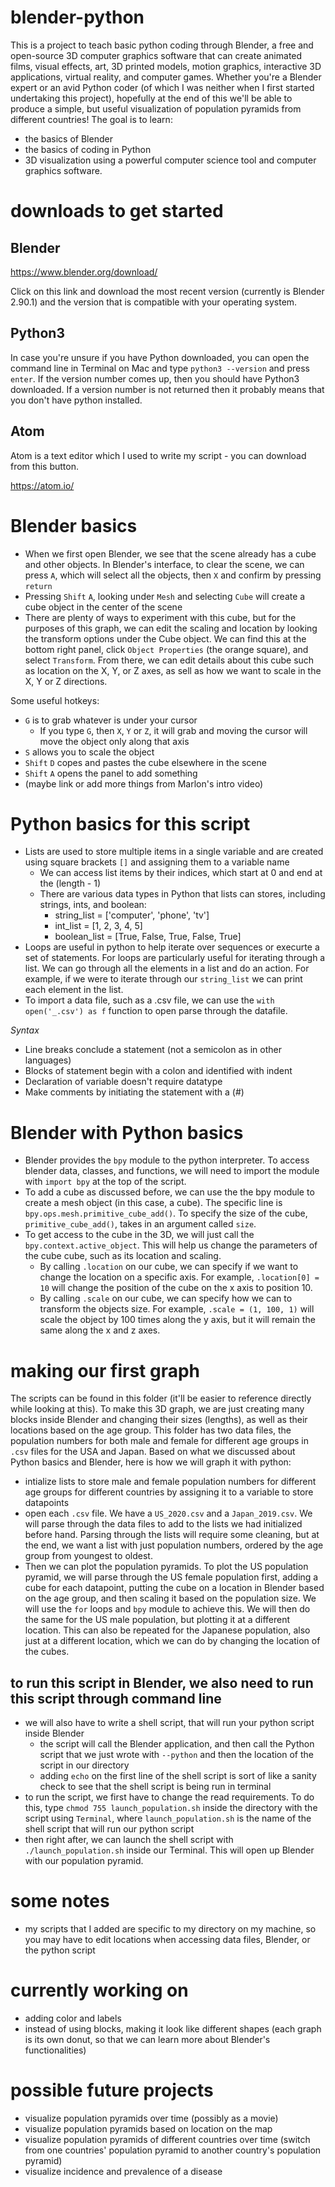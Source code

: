 # blender-python
This is a project to teach basic python coding through Blender, a free and open-source 3D computer graphics software that can create animated films, visual effects, art, 3D printed models, motion graphics, interactive 3D applications, virtual reality, and computer games. Whether you're a Blender expert or an avid Python coder (of which I was neither when I first started undertaking this project), hopefully at the end of this we'll be able to produce a simple, but useful visualization of population pyramids from different countries! The goal is to learn: 
* the basics of Blender
* the basics of coding in Python
* 3D visualization using a powerful computer science tool and computer graphics software. 

# downloads to get started
## Blender
https://www.blender.org/download/

Click on this link and download the most recent version (currently is Blender 2.90.1) and the version that is compatible with your operating system.

## Python3
In case you're unsure if you have Python downloaded, you can open the command line in Terminal on Mac and type `python3 --version` and press `enter`. If the version number comes up, then you should have Python3 downloaded. If a version number is not returned then it probably means that you don't have python installed. 

## Atom 
Atom is a text editor which I used to write my script - you can download from this button. 

https://atom.io/

# Blender basics
- When we first open Blender, we see that the scene already has a cube and other objects. In Blender's interface, to clear the scene, we can press `A`, which will select all the objects, then `X` and confirm by pressing `return`
- Pressing `Shift` `A`, looking under `Mesh` and selecting `Cube` will create a cube object in the center of the scene
- There are plenty of ways to experiment with this cube, but for the purposes of this graph, we can edit the scaling and location by looking the transform options under the Cube object. We can find this at the bottom right panel, click `Object Properties` (the orange square), and select `Transform`. From there, we can edit details about this cube such as location on the X, Y, or Z axes, as sell as how we want to scale in the X, Y or Z directions.  

Some useful hotkeys: 
- `G` is to grab whatever is under your cursor
  - If you type `G`, then `X`, `Y` or `Z`, it will grab and moving the cursor will move the object only along that axis
- `S` allows you to scale the object
- `Shift` `D` copes and pastes the cube elsewhere in the scene
- `Shift` `A` opens the panel to add something
- (maybe link or add more things from Marlon's intro video)

# Python basics for this script
- Lists are used to store multiple items in a single variable and are created using square brackets `[]` and assigning them to a variable name
  - We can access list items by their indices, which start at 0 and end at the (length - 1)
  - There are various data types in Python that lists can stores, including strings, ints, and boolean:
    - string_list = ['computer', 'phone', 'tv']
    - int_list = [1, 2, 3, 4, 5]
    - boolean_list = [True, False, True, False, True]
- Loops are useful in python to help iterate over sequences or execurte a set of statements. For loops are particularly useful for iterating through a list. We can go through all the elements in a list and do an action. For example, if we were to iterate through our `string_list` we can print each element in the list. 
- To import a data file, such as a .csv file, we can use the `with open('_.csv') as f` function to open parse through the datafile. 

*Syntax*
- Line breaks conclude a statement (not a semicolon as in other languages)
- Blocks of statement begin with a colon and identified with indent
- Declaration of variable doesn't require datatype
- Make comments by initiating the statement with a (#)

# Blender with Python basics
- Blender provides the `bpy` module to the python interpreter. To access blender data, classes, and functions, we will need to import the module with `import bpy` at the top of the script. 
- To add a cube as discussed before, we can use the the bpy module to create a mesh object (in this case, a cube). The specific line is `bpy.ops.mesh.primitive_cube_add()`. To specify the size of the cube, `primitive_cube_add()`, takes in an argument called `size`. 
- To get access to the cube in the 3D, we will just call the `bpy.context.active_object`. This will help us change the parameters of the cube cube, such as its location and scaling. 
  - By calling `.location` on our cube, we can specify if we want to change the location on a specific axis. For example, `.location[0] = 10` will change the position of the cube on the x axis to position 10. 
  - By calling `.scale` on our cube, we can specify how we can to transform the objects size. For example, `.scale = (1, 100, 1)` will scale the object by 100 times along the y axis, but it will remain the same along the x and z axes. 

# making our first graph
The scripts can be found in this folder (it'll be easier to reference directly while looking at this). To make this 3D graph, we are just creating many blocks inside Blender and changing their sizes (lengths), as well as their locations based on the age group. This folder has two data files, the population numbers for both male and female for different age groups in `.csv` files for the USA and Japan. Based on what we discussed about Python basics and Blender, here is how we will graph it with python: 
- intialize lists to store male and female population numbers for different age groups for different countries by assigning it to a variable to store datapoints
- open each `.csv` file. We have a `US_2020.csv` and a `Japan_2019.csv`. We will parse through the data files to add to the lists we had initialized before hand. Parsing through the lists will require some cleaning, but at the end, we want a list with just population numbers, ordered by the age group from youngest to oldest. 
- Then we can plot the population pyramids. To plot the US population pyramid, we will parse through the US female population first, adding a cube for each datapoint, putting the cube on a location in Blender based on the age group, and then scaling it based on the population size. We will use the `for` loops and `bpy` module to achieve this. We will then do the same for the US male population, but plotting it at a different location. This can also be repeated for the Japanese population, also just at a different location, which we can do by changing the location of the cubes. 

## to run this script in Blender, we also need to run this script through command line 
- we will also have to write a shell script, that will run your python script inside Blender 
  - the script will call the Blender application, and then call the Python script that we just wrote with `--python` and then the location of the script in our directory
  - adding `echo` on the first line of the shell script is sort of like a sanity check to see that the shell script is being run in terminal 
- to run the script, we first have to change the read requirements. To do this, type `chmod 755 launch_population.sh` inside the directory with the script using `Terminal`, where `launch_population.sh` is the name of the shell script that will run our python script 
- then right after, we can launch the shell script with `./launch_population.sh` inside our Terminal. This will open up Blender with our population pyramid. 

# some notes
- my scripts that I added are specific to my directory on my machine, so you may have to edit locations when accessing data files, Blender, or the python script 

# currently working on 
* adding color and labels 
* instead of using blocks, making it look like different shapes (each graph is its own donut, so that we can learn more about Blender's functionalities)

# possible future projects
* visualize population pyramids over time (possibly as a movie)
* visualize population pyramids based on location on the map
* visualize population pyramids of different countries over time (switch from one countries' population pyramid to another country's population pyramid)
* visualize incidence and prevalence of a disease 
